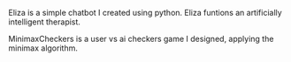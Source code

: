 Eliza is a simple chatbot I created using python. Eliza funtions an artificially intelligent therapist.

MinimaxCheckers is a user vs ai checkers game I designed, applying the minimax algorithm. 
